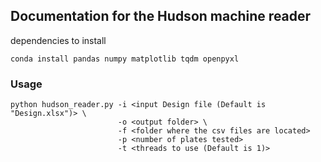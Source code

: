 ## Documentation for the Hudson machine reader


dependencies to install 
```
conda install pandas numpy matplotlib tqdm openpyxl
```

### Usage

```
python hudson_reader.py -i <input Design file (Default is "Design.xlsx")> \
                        -o <output folder> \
                        -f <folder where the csv files are located>
                        -p <number of plates tested>
                        -t <threads to use (Default is 1)>
```

